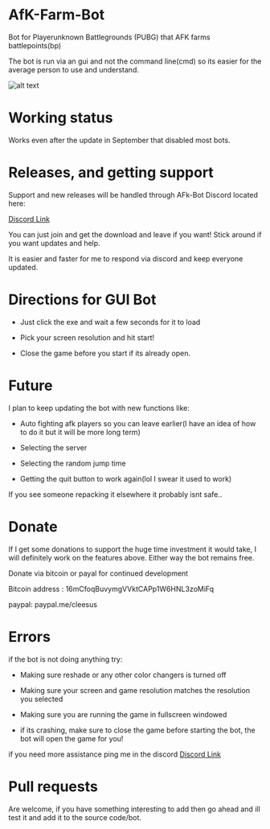 # AfK-Farm-Bot
Bot for Playerunknown Battlegrounds (PUBG) that AFK farms battlepoints(bp)

The bot is run via an gui and not the command line(cmd) so its easier for the average person to use and understand.

![alt text](https://i.imgur.com/YzjT0pM.png "Screenshot")



# Working status

Works even after the update in September that disabled most bots.


# Releases, and getting support
Support and new releases will be handled through AFk-Bot Discord located here:

[Discord Link](https://discord.gg/5CEJVJk)

You can just join and get the download and leave if you want! Stick around if you want updates and help. 

It is easier and faster for me to respond via discord and keep everyone updated.


# Directions for GUI Bot

* Just click the exe and wait a few seconds for it to load 

* Pick your screen resolution and hit start!

* Close the game before you start if its already open.

# Future

I plan to keep updating the bot with new functions like:

* Auto fighting afk players so you can leave earlier(I have an idea of how to do it but it will be more long term) 

* Selecting the server

* Selecting the random jump time 

* Getting the quit button to work again(lol I swear it used to work)

If you see someone repacking it elsewhere it probably isnt safe..

# Donate

If I get some donations to support the huge time investment it would take, I will definitely work on the features above. Either way the bot remains free.

Donate via bitcoin or payal for continued development

Bitcoin address : 16mCfoqBuvymgVVktCAPp1W6HNL3zoMiFq

paypal: paypal.me/cleesus

# Errors

if the bot is not doing anything try:

* Making sure reshade or any other color changers is turned off

* Making sure your screen and game resolution matches the resolution you selected

* Making sure you are running the game in fullscreen windowed

* if its crashing, make sure to close the game before starting the bot, the bot will open the game for you!

if you need more assistance ping me in the discord [Discord Link](https://discord.gg/5CEJVJk)





# Pull requests
Are welcome, if you have something interesting to add then go ahead and ill test it and add it to the source code/bot.


